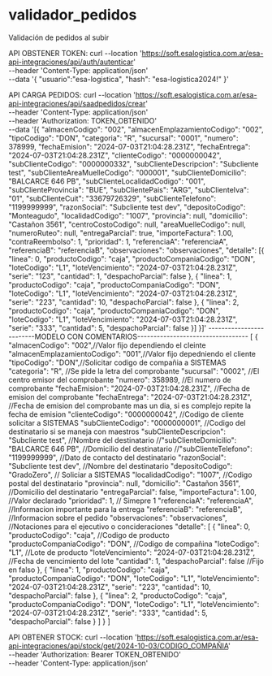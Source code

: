 # validador_pedidos
Validación de pedidos al subir 

API OBSTENER TOKEN:             curl --location 'https://soft.esalogistica.com.ar/esa-api-integraciones/api/auth/autenticar' \
            --header 'Content-Type: application/json' \
            --data '{
                "usuario":"esa-logistica",
                "hash": "esa-logistica2024!"
            }'

API CARGA PEDIDOS:   curl --location 'https://soft.esalogistica.com.ar/esa-api-integraciones/api/saadpedidos/crear' \
            --header 'Content-Type: application/json' \
            --header 'Authorization: TOKEN_OBTENIDO' \
            --data '[{
                "almacenCodigo": "002",
                "almacenEmplazamientoCodigo": "002",
                "tipoCodigo": "DON",
                "categoria": "R",
                "sucursal": "0001",
                "numero": 378999,
                "fechaEmision": "2024-07-03T21:04:28.231Z",
                "fechaEntrega": "2024-07-03T21:04:28.231Z",
                "clienteCodigo": "0000000042",
                "subClienteCodigo": "0000000332",
                "subClienteDescripcion": "Subcliente test",
                "subClienteAreaMuelleCodigo": "000001",
                "subClienteDomicilio": "BALCARCE 646 PB",
                "subClienteLocalidadCodigo": "001",
                "subClienteProvincia": "BUE",
                "subClientePais": "ARG",
                "subClienteIva": "01",
                "subClienteCuit": "33679726329",
                "subClienteTelefono": "1199999999",
                "razonSocial": "Subcliente test dev",
                "depositoCodigo": "Monteagudo",
                "localidadCodigo": "1007",
                "provincia": null,
                "domicilio": "Castañon 3561",
                "centroCostoCodigo": null,
                "areaMuelleCodigo": null,
                "numeroRuteo": null,
                "entregaParcial": true,
                "importeFactura": 1.00,
                "contraReembolso": 1,
                "prioridad": 1,
                "referenciaA": "referenciaA",
                "referenciaB": "referenciaB",
                "observaciones": "observaciones",
                "detalle": [{
                    "linea": 0,
                    "productoCodigo": "caja",
                    "productoCompaniaCodigo": "DON",
                    "loteCodigo": "L1",
                    "loteVencimiento": "2024-07-03T21:04:28.231Z",
                    "serie": "123",
                    "cantidad": 1,
                    "despachoParcial": false
                }, {
                    "linea": 1,
                    "productoCodigo": "caja",
                    "productoCompaniaCodigo": "DON",
                    "loteCodigo": "L1",
                    "loteVencimiento": "2024-07-03T21:04:28.231Z",
                    "serie": "223",
                    "cantidad": 10,
                    "despachoParcial": false
                }, {
                    "linea": 2,
                    "productoCodigo": "caja",
                    "productoCompaniaCodigo": "DON",
                    "loteCodigo": "L1",
                    "loteVencimiento": "2024-07-03T21:04:28.231Z",
                    "serie": "333",
                    "cantidad": 5,
                    "despachoParcial": false
                }]
            }]'
			-------------------------MODELO CON COMENTARIOS----------------------------------
			[
    {
        "almacenCodigo": "002",//Valor fijo dependiendo el cleinte 
        "almacenEmplazamientoCodigo": "001",//Valor fijo depedniendo el cliente 
        "tipoCodigo": "DON",//Solicitar codigo de compañia a SISTEMAS 
        "categoria": "R", //Se pide la letra del comprobante
        "sucursal": "0002", //El centro emisor del comprobante
        "numero": 358989, //El numero de comprobante 
        "fechaEmision": "2024-07-03T21:04:28.231Z", //Fecha de emision del comprobante
        "fechaEntrega": "2024-07-03T21:04:28.231Z", //Fecha de emision del comprobante mas un dia, si es complejo repite la fecha de emision 
        "clienteCodigo": "0000000042", //Codigo de cliente solicitar a SISTEMAS
        "subClienteCodigo": "0000000001", //Codigo del destinatario si se maneja con maestros 
        "subClienteDescripcion": "Subcliente test", //Nombre del destinatario 
        //"subClienteDomicilio": "BALCARCE 646 PB", //Domicilio del destinatario
        //"subClienteTelefono": "1199999999", //Dato de contacto del destinatario 
        "razonSocial": "Subcliente test dev", //Nombre del destinatario 
        "depositoCodigo": "GradoZero", // Soliciar a SISTEMAS
        "localidadCodigo": "1007", //Codigo postal del destinatario 
        "provincia": null,
        "domicilio": "Castañon 3561", //Domicilio del destinatario 
        "entregaParcial": false,
        "importeFactura": 1.00, //Valor declarado 
        "prioridad": 1, // Simepre 1
        "referenciaA": "referenciaA", //Informacion importante para la entrega 
        "referenciaB": "referenciaB", //Informacion sobre el pedido 
        "observaciones": "observaciones", //Notaciones para el ejecutivo o concideraciones 
        "detalle": [
            {
                "linea": 0,
                "productoCodigo": "caja", //Codigo de producto
                "productoCompaniaCodigo": "DON", //Codigo de compañina 
                "loteCodigo": "L1", //Lote de producto
                "loteVencimiento": "2024-07-03T21:04:28.231Z", //Fecha de vencimiento del lote
                "cantidad": 1,
                "despachoParcial": false //Fijo en falso
            },
            {
                "linea": 1,
                "productoCodigo": "caja",
                "productoCompaniaCodigo": "DON",
                "loteCodigo": "L1",
                "loteVencimiento": "2024-07-03T21:04:28.231Z",
                "serie": "223",
                "cantidad": 10,
                "despachoParcial": false
            },
            {
                "linea": 2,
                "productoCodigo": "caja",
                "productoCompaniaCodigo": "DON",
                "loteCodigo": "L1",
                "loteVencimiento": "2024-07-03T21:04:28.231Z",
                "serie": "333",
                "cantidad": 5,
                "despachoParcial": false
            }
        ]
    }
]

API OBTENER STOCK:             curl --location 'https://soft.esalogistica.com.ar/esa-api-integraciones/api/stock/get/2024-10-03/CODIGO_COMPAÑIA' \
            --header 'Authorization: Bearer TOKEN_OBTENIDO' \
            --header 'Content-Type: application/json'

        
